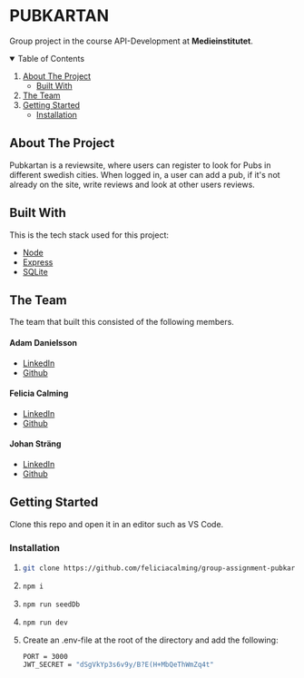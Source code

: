 # PUBKARTAN

Group project in the course API-Development at **Medieinstitutet**.

<details open="open">
  <summary>Table of Contents</summary>
  <ol>
    <li>
      <a href="#about-the-project">About The Project</a>
      <ul>
        <li><a href="#built-with">Built With</a></li>
      </ul>
    </li>
    <li><a href="#the-team">The Team</a></li>
    <li>
      <a href="#getting-started">Getting Started</a>
      <ul>
        <li><a href="#installation">Installation</a></li>
      </ul>
    </li>
  </ol>
</details>

## About The Project

Pubkartan is a reviewsite, where users can register to look for Pubs in different swedish cities. When logged in, a user can add a pub, if it's not already on the site, write reviews and look at other users reviews.

## Built With

This is the tech stack used for this project:

- [Node](https://nodejs.org/)
- [Express](https://expressjs.com/)
- [SQLite](https://www.sqlite.org/index.html)

## The Team

The team that built this consisted of the following members.

#### Adam Danielsson

- [LinkedIn](https://www.linkedin.com/in/adam-danielsson-589265193/)
- [Github](https://github.com/adamovd)

#### Felicia Calming

- [LinkedIn](https://www.linkedin.com/in/felicia-calming/)
- [Github](https://github.com/feliciacalming)

#### Johan Sträng

- [LinkedIn](https://www.linkedin.com/in/johan-str%C3%A4ng-a2b81824b/)
- [Github](https://github.com/JohanStrang)

## Getting Started

Clone this repo and open it in an editor such as VS Code.

### Installation

1. ```sh
   git clone https://github.com/feliciacalming/group-assignment-pubkartan
   ```
2. ```sh
   npm i
   ```
3. ```sh
   npm run seedDb
   ```
4. ```sh
   npm run dev
   ```
5. Create an .env-file at the root of the directory and add the following:
   ```bash
   PORT = 3000
   JWT_SECRET = "dSgVkYp3s6v9y/B?E(H+MbQeThWmZq4t"
   ```
